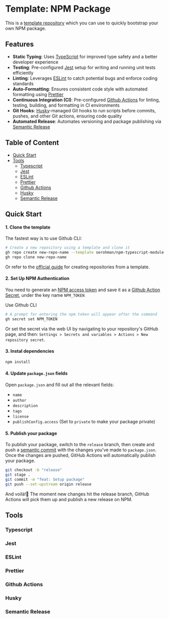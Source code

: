# Template: NPM Package

This is a [template repository](https://docs.github.com/en/repositories/creating-and-managing-repositories/creating-a-repository-from-a-template) which you can use to quickly bootstrap your own NPM package.

## Features

- **Static Typing**: Uses [TypeScript](https://www.typescriptlang.org/) for improved type safety and a better developer experience
- **Testing**: Pre-configured [Jest](https://jestjs.io/) setup for writing and running unit tests efficiently
- **Linting**: Leverages [ESLint](https://eslint.org/) to catch potential bugs and enforce coding standards
- **Auto-Formatting**: Ensures consistent code style with automated formatting using [Prettier](https://prettier.io/)
- **Continuous Integration (CI)**: Pre-configured [Github Actions](https://docs.github.com/en/actions) for linting, testing, building, and formatting in CI environments
- **Git Hooks**: [Husky](https://typicode.github.io/husky/)-managed Git hooks to run scripts before commits, pushes, and other Git actions, ensuring code quality
- **Automated Release**: Automates versioning and package publishing via [Semantic Release](https://semantic-release.gitbook.io/semantic-release)

## Table of Content

- [Quick Start](#quick-start)
- [Tools](#tools)
  - [Typescript](#typescript)
  - [Jest](#jest)
  - [ESLint](#eslint)
  - [Prettier](#prettier)
  - [Github Actions](#github-actions)
  - [Husky](#husky)
  - [Semantic Release](#semantic-release)

## Quick Start

#### 1. Clone the template

The fastest way is to use Github CLI:

```bash
# Create a new repository using a template and clone it
gh repo create new-repo-name --template serohman/npm-typescript-module
gh repo clone new-repo-name
```
Or refer to the [official guide](https://docs.github.com/en/github/creating-cloning-and-archiving-repositories/creating-a-repository-from-a-template)  for creating repositories from a template.

#### 2. Set Up NPM Authentication

You need to generate an [NPM access token](https://docs.npmjs.com/about-access-tokens) and save it as a [Github Action Secret](https://docs.github.com/en/actions/security-for-github-actions/security-guides/using-secrets-in-github-actions), under the key name `NPM_TOKEN`

Use Github CLI

```bash
# A prompt for entering the npm token will appear after the command
gh secret set NPM_TOKEN
```
Or set the secret via the web UI by navigating to your repository's GitHub page, and then: `Settings > Secrets and variables > Actions > New repository secret`.
#### 3. Instal dependencies

```bash
npm install
```

#### 4. Update `package.json` fields
Open `package.json` and fill out all the relevant fields:
- `name`
- `author`
- `description`
- `tags`
- `license`
- `publishConfig.access` (Set to `private` to make your package private)

#### 5. Publish your package

To publish your package, switch to the `release` branch, then create and push a [semantic commit](https://github.com/semantic-release/semantic-release?tab=readme-ov-file#commit-message-format) with the changes you've made to `package.json`. Once the changes are pushed, GitHub Actions will automatically publish your package.

```bash
git checkout -b "release"
git stage .
git commit -m "feat: Setup package"
git push --set-upstream origin release
```

And voilà!🎉 The moment new changes hit the release branch, GitHub Actions will pick them up and publish a new release on NPM.

## Tools

### Typescript

### Jest

### ESLint

### Prettier

### Github Actions

### Husky

### Semantic Release
